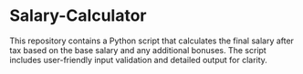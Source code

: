 # Salary-Calculator
This repository contains a Python script that calculates the final salary after tax based on the base salary and any additional bonuses. The script includes user-friendly input validation and detailed output for clarity.
